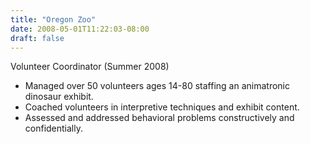 ```yaml
---
title: "Oregon Zoo"
date: 2008-05-01T11:22:03-08:00
draft: false
---
```

Volunteer Coordinator (Summer 2008)

- Managed over 50 volunteers ages 14-80 staffing an animatronic dinosaur exhibit.
- Coached volunteers in interpretive techniques and exhibit content.
- Assessed and addressed behavioral problems constructively and confidentially.
